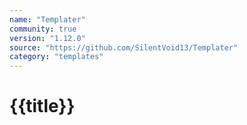 ```yaml
---
name: "Templater"
community: true
version: "1.12.0"
source: "https://github.com/SilentVoid13/Templater"
category: "templates"
---
```


# {{title}}
